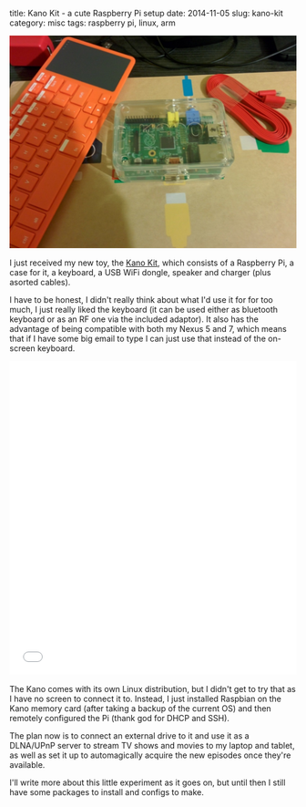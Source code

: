 title: Kano Kit - a cute Raspberry Pi setup
date: 2014-11-05
slug: kano-kit
category: misc
tags: raspberry pi, linux, arm

![Kano Kit](/images/kano-kit/kano-1.jpg)

I just received my new toy, the [Kano Kit](http://kano.me/), which consists of a Raspberry Pi, a case for it, a keyboard, a USB WiFi dongle, speaker and charger (plus asorted cables).

I have to be honest, I didn't really think about what I'd use it for for too much, I just really liked the keyboard (it can be used either as bluetooth keyboard or as an RF one via the included adaptor). It also has the advantage of being compatible with both my Nexus 5 and 7, which means that if I have some big email to type I can just use that instead of the on-screen keyboard.

<iframe class="imgur-album" width="100%" height="550" frameborder="0" src="//imgur.com/a/2HhAT/embed?background=f2f2f2&text=1a1a1a&link=4e76c9"></iframe>

The Kano comes with its own Linux distribution, but I didn't get to try that as I have no screen to connect it to. Instead, I just installed Raspbian on the Kano memory card (after taking a backup of the current OS) and then remotely configured the Pi (thank god for DHCP and SSH).

The plan now is to connect an external drive to it and use it as a DLNA/UPnP server to stream TV shows and movies to my laptop and tablet, as well as set it up to automagically acquire the new episodes once they're available.

I'll write more about this little experiment as it goes on, but until then I still have some packages to install and configs to make.
